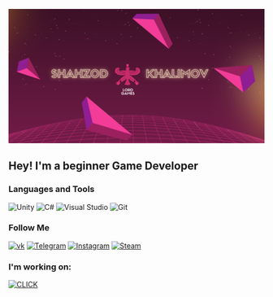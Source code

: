 ![Header](https://github.com/ShahzodHD/ShahzodHD/blob/main/assets/header.png) 

## Hey! I'm a beginner Game Developer

### Languages and Tools
![Unity](https://img.shields.io/badge/-Unity-%23000000?style=for-the-badge&logo=unity)
![C#](https://img.shields.io/badge/C%23-%23239120.svg?style=for-the-badge&logo=c-sharp&logoColor=white)
![Visual Studio](https://img.shields.io/badge/Visual%20Studio-5C2D91.svg?style=for-the-badge&logo=visual-studio&logoColor=white)
![Git](https://img.shields.io/badge/git-%23F05033.svg?style=for-the-badge&logo=git&logoColor=white)<br>

### Follow Me
[![vk](https://img.shields.io/badge/-ВКонтакте-4f7db3?style=for-the-badge&logo=VK)](https://vk.com/khalimov202)
[![Telegram](https://img.shields.io/badge/-Telegram-2CA5E0?style=for-the-badge&logo=telegram)](https://t.me/shahzodhd)
[![Instagram](https://img.shields.io/badge/-Instagram-%23E4405F?style=for-the-badge&logo=Instagram&logoColor=white)](https://www.instagram.com/khalimov02/)
[![Steam](https://img.shields.io/badge/-steam-%23000000?style=for-the-badge&logo=steam&logoColor=white)](https://steamcommunity.com/id/1504043)

### I'm working on:
[![*CLICK*](https://img.shields.io/badge/-Unity-%23000000?style=for-the-badge&logo=unity)](https://github.com/ShahzodHD/DarkNether2)
